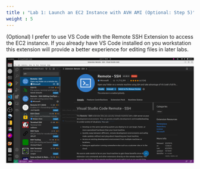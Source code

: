 ```yaml
---
title : "Lab 1: Launch an EC2 Instance with AVH AMI (Optional: Step 5)"
weight : 5
---
```


(Optional) I prefer to use VS Code with the Remote SSH Extension to access the EC2 instance. If you already have VS Code installed on you workstation this extension will provide a better experience for editing files in later labs.

![avh_overview](/static/vscode-ssh.png)
